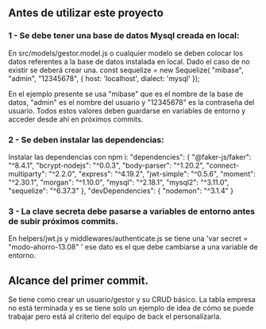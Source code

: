 ## Antes de utilizar este proyecto
### 1 - Se debe tener una base de datos Mysql creada en local: 
En src/models/gestor.model.js o cualquier modelo se deben colocar los datos referentes a la base de datos instalada en local. Dado el caso de no existir se deberá crear una.
const sequelize = new Sequelize(
    "mibase", "admin", "12345678", {
    host: 'localhost',
    dialect: 'mysql' 
  });

  En el ejemplo presente se usa "mibase" que es el nombre de la base de datos, "admin" es el nombre del usuario y "12345678" es la contraseña del usuario. Todos estos valores deben guardarse en variables de entorno y acceder desde ahí en próximos commits.
### 2 - Se deben instalar las dependencias:

Instalar las dependencias con npm i:
"dependencies": {
    "@faker-js/faker": "^8.4.1",
    "bcrypt-nodejs": "^0.0.3",
    "body-parser": "^1.20.2",
    "connect-multiparty": "^2.2.0",
    "express": "^4.19.2",
    "jwt-simple": "^0.5.6",
    "moment": "^2.30.1",
    "morgan": "^1.10.0",
    "mysql": "^2.18.1",
    "mysql2": "^3.11.0",
    "sequelize": "^6.37.3"
  },
  "devDependencies": {
    "nodemon": "^3.1.4"
  }
### 3 - La clave secreta debe pasarse a variables de entorno antes de subir próximos commits.
En helpers/jwt.js y middlewares/authenticate.js se tiene una 'var secret = "modo-ahorro-13.08" ' ese dato es el que debe cambiarse a una variable de entorno.

## Alcance del primer commit.
Se tiene como crear un usuario/gestor y su CRUD básico. La tabla empresa no está terminada y es se tiene solo un ejemplo de idea de cómo se puede trabajar pero está al criterio del equipo de back el personalizarla. 




